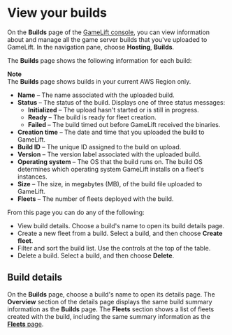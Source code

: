 # View your builds<a name="gamelift-console-builds"></a>

On the **Builds** page of the [GameLift console](https://console.aws.amazon.com/gamelift/), you can view information about and manage all the game server builds that you've uploaded to GameLift\. In the navigation pane, choose **Hosting**, **Builds**\.

The **Builds** page shows the following information for each build:

**Note**  
The **Builds** page shows builds in your current AWS Region only\.
+ **Name** – The name associated with the uploaded build\.
+ **Status** – The status of the build\. Displays one of three status messages:
  + **Initialized** – The upload hasn't started or is still in progress\.
  + **Ready** – The build is ready for fleet creation\.
  + **Failed** – The build timed out before GameLift received the binaries\.
+ **Creation time** – The date and time that you uploaded the build to GameLift\.
+ **Build ID** – The unique ID assigned to the build on upload\.
+ **Version** – The version label associated with the uploaded build\.
+ **Operating system** – The OS that the build runs on\. The build OS determines which operating system GameLift installs on a fleet's instances\.
+ **Size** – The size, in megabytes \(MB\), of the build file uploaded to GameLift\.
+ **Fleets** – The number of fleets deployed with the build\.

From this page you can do any of the following:
+ View build details\. Choose a build's name to open its build details page\.
+ Create a new fleet from a build\. Select a build, and then choose **Create fleet**\.
+ Filter and sort the build list\. Use the controls at the top of the table\.
+ Delete a build\. Select a build, and then choose **Delete**\.

## Build details<a name="gamelift-console-builds-detail"></a>

On the **Builds** page, choose a build's name to open its details page\. The **Overview** section of the details page displays the same build summary information as the **Builds** page\. The **Fleets** section shows a list of fleets created with the build, including the same summary information as the [**Fleets** page](gamelift-console-fleets.md)\.